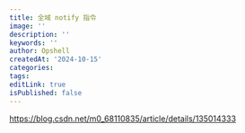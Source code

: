 ```yaml
---
title: 全域 notify 指令
image: ''
description: ''
keywords: ''
author: Opshell
createdAt: '2024-10-15'
categories: 
tags: 
editLink: true
isPublished: false
---
```

https://blog.csdn.net/m0_68110835/article/details/135014333
